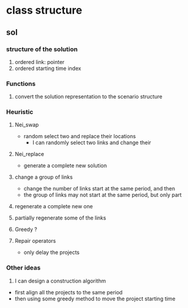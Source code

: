 # class structure
## sol
### structure of the solution
1. ordered link: pointer
2. ordered starting time index
### Functions
1. convert the solution representation to the scenario structure


### Heuristic
1. Nei_swap
    - random select two and replace their locations
        - I can randomly select two links and change their
2. Nei_replace
    - generate a complete new solution



2. change a group of links
    - change the number of links start at the same period, and then
    - the group of links may not start at the same period, but only part
3. regenerate a complete new one 
4. partially regenerate some of the links 
5. Greedy ?
6. Repair operators 
    - only delay the projects

### Other ideas
1. I can design a construction algorithm
- first align all the projects to the same period
- then using some greedy method to move the project starting time
